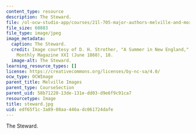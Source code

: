 ```yaml
---
content_type: resource
description: The Steward.
file: /ol-ocw-studio-app/courses/21l-705-major-authors-melville-and-morrison-fall-2003/edf65f1c3a8908aa446adc061724dafe_steward.jpg
file_size: 60883
file_type: image/jpeg
image_metadata:
  caption: The Steward.
  credit: Image courtesy of D. H. Strother, "A Summer in New England," in Harper's
    Monthly Magazine XXI (June 1860), 18.
  image-alt: The Steward.
learning_resource_types: []
license: https://creativecommons.org/licenses/by-nc-sa/4.0/
ocw_type: OCWImage
parent_title: Melville Images
parent_type: CourseSection
parent_uid: 58b71220-13de-131e-dd03-d9e6f9c91ca7
resourcetype: Image
title: steward.jpg
uid: edf65f1c-3a89-08aa-446a-dc061724dafe
---
```

The Steward.